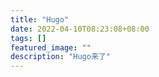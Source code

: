 ```yaml
---
title: "Hugo"
date: 2022-04-10T08:23:08+08:00
tags: []
featured_image: ""
description: "Hugo来了"
---
```


